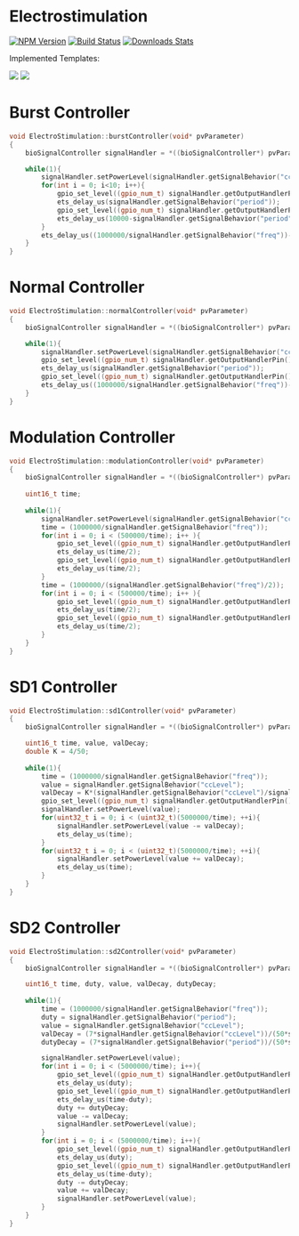 # Electrostimulation

[![NPM Version][npm-image]][npm-url]
[![Build Status][travis-image]][travis-url]
[![Downloads Stats][npm-downloads]][npm-url]

Implemented Templates:

![](../2.jpeg)
![](../3.jpeg)


# Burst Controller

```C++
void ElectroStimulation::burstController(void* pvParameter)
{
    bioSignalController signalHandler = *((bioSignalController*) pvParameter);  

    while(1){
        signalHandler.setPowerLevel(signalHandler.getSignalBehavior("ccLevel"));
        for(int i = 0; i<10; i++){ 
            gpio_set_level((gpio_num_t) signalHandler.getOutputHandlerPin(), 1);
            ets_delay_us(signalHandler.getSignalBehavior("period"));
            gpio_set_level((gpio_num_t) signalHandler.getOutputHandlerPin(), 0);
            ets_delay_us(10000-signalHandler.getSignalBehavior("period"));
        }
        ets_delay_us((1000000/signalHandler.getSignalBehavior("freq"))-100000);
    }
}
```

# Normal Controller

```C++
void ElectroStimulation::normalController(void* pvParameter)
{
    bioSignalController signalHandler = *((bioSignalController*) pvParameter);

    while(1){
        signalHandler.setPowerLevel(signalHandler.getSignalBehavior("ccLevel"));
        gpio_set_level((gpio_num_t) signalHandler.getOutputHandlerPin(), 1);
        ets_delay_us(signalHandler.getSignalBehavior("period"));
        gpio_set_level((gpio_num_t) signalHandler.getOutputHandlerPin(), 0);
        ets_delay_us((1000000/signalHandler.getSignalBehavior("freq"))-signalHandler.getSignalBehavior("period"));
    }
}
```

# Modulation Controller

```C++
void ElectroStimulation::modulationController(void* pvParameter)
{
    bioSignalController signalHandler = *((bioSignalController*) pvParameter);
    
    uint16_t time;
    
    while(1){
        signalHandler.setPowerLevel(signalHandler.getSignalBehavior("ccLevel"));
        time = (1000000/signalHandler.getSignalBehavior("freq"));
        for(int i = 0; i < (500000/time); i++ ){
            gpio_set_level((gpio_num_t) signalHandler.getOutputHandlerPin(), 1);
            ets_delay_us(time/2); 
            gpio_set_level((gpio_num_t) signalHandler.getOutputHandlerPin(), 0);
            ets_delay_us(time/2);
        }
        time = (1000000/(signalHandler.getSignalBehavior("freq")/2));
        for(int i = 0; i < (500000/time); i++ ){
            gpio_set_level((gpio_num_t) signalHandler.getOutputHandlerPin(), 1);
            ets_delay_us(time/2); 
            gpio_set_level((gpio_num_t) signalHandler.getOutputHandlerPin(), 0);
            ets_delay_us(time/2); 
        }
    }
}
```

# SD1 Controller

```C++
void ElectroStimulation::sd1Controller(void* pvParameter)
{
    bioSignalController signalHandler = *((bioSignalController*) pvParameter);

    uint16_t time, value, valDecay;
    double K = 4/50;
    
    while(1){
        time = (1000000/signalHandler.getSignalBehavior("freq"));
        value = signalHandler.getSignalBehavior("ccLevel");
        valDecay = K*(signalHandler.getSignalBehavior("ccLevel")/signalHandler.getSignalBehavior("freq"));
        gpio_set_level((gpio_num_t) signalHandler.getOutputHandlerPin(), 1);
        signalHandler.setPowerLevel(value);
        for(uint32_t i = 0; i < (uint32_t)(5000000/time); ++i){
            signalHandler.setPowerLevel(value -= valDecay);
            ets_delay_us(time);
        }
        for(uint32_t i = 0; i < (uint32_t)(5000000/time); ++i){
            signalHandler.setPowerLevel(value += valDecay);
            ets_delay_us(time);
        }
    }
}
```

# SD2 Controller

```C++
void ElectroStimulation::sd2Controller(void* pvParameter)
{
    bioSignalController signalHandler = *((bioSignalController*) pvParameter);

    uint16_t time, duty, value, valDecay, dutyDecay;
    
    while(1){
        time = (1000000/signalHandler.getSignalBehavior("freq"));
        duty = signalHandler.getSignalBehavior("period");
        value = signalHandler.getSignalBehavior("ccLevel");
        valDecay = (7*signalHandler.getSignalBehavior("ccLevel"))/(50*signalHandler.getSignalBehavior("freq"));
        dutyDecay = (7*signalHandler.getSignalBehavior("period"))/(50*signalHandler.getSignalBehavior("freq"));

        signalHandler.setPowerLevel(value);
        for(int i = 0; i < (5000000/time); i++){
            gpio_set_level((gpio_num_t) signalHandler.getOutputHandlerPin(), 1);
            ets_delay_us(duty);
            gpio_set_level((gpio_num_t) signalHandler.getOutputHandlerPin(), 0);
            ets_delay_us(time-duty);
            duty += dutyDecay;
            value -= valDecay;
            signalHandler.setPowerLevel(value);
        }
        for(int i = 0; i < (5000000/time); i++){
            gpio_set_level((gpio_num_t) signalHandler.getOutputHandlerPin(), 1);
            ets_delay_us(duty);
            gpio_set_level((gpio_num_t) signalHandler.getOutputHandlerPin(), 0);
            ets_delay_us(time-duty);
            duty -= dutyDecay;
            value += valDecay;
            signalHandler.setPowerLevel(value);
        }
    }
}

```
<!-- Markdown link & img dfn's -->
[npm-image]: https://img.shields.io/npm/v/datadog-metrics.svg?style=flat-square
[npm-url]: https://npmjs.org/package/datadog-metrics
[npm-downloads]: https://img.shields.io/npm/dm/datadog-metrics.svg?style=flat-square
[travis-image]: https://img.shields.io/travis/dbader/node-datadog-metrics/master.svg?style=flat-square
[travis-url]: https://travis-ci.org/dbader/node-datadog-metrics
[wiki]: https://github.com/yourname/yourproject/wiki